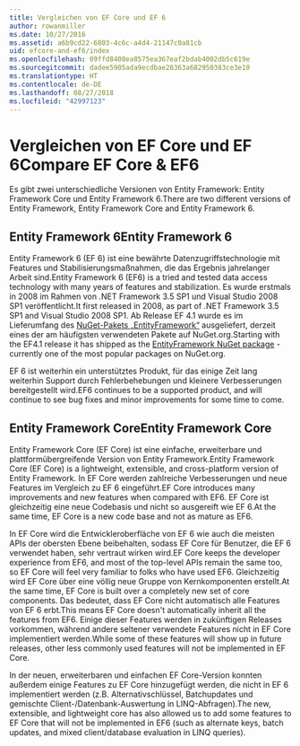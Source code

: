 ```yaml
---
title: Vergleichen von EF Core und EF 6
author: rowanmiller
ms.date: 10/27/2016
ms.assetid: a6b9cd22-6803-4c6c-a4d4-21147c0a81cb
uid: efcore-and-ef6/index
ms.openlocfilehash: 09ffd8408ea8575ea367eaf2bdab4002db5c619e
ms.sourcegitcommit: dadee5905ada9ecdbae28363a682950383ce3e10
ms.translationtype: HT
ms.contentlocale: de-DE
ms.lasthandoff: 08/27/2018
ms.locfileid: "42997123"
---
```

# <a name="compare-ef-core--ef6"></a><span data-ttu-id="d3726-102">Vergleichen von EF Core und EF 6</span><span class="sxs-lookup"><span data-stu-id="d3726-102">Compare EF Core & EF6</span></span>

<span data-ttu-id="d3726-103">Es gibt zwei unterschiedliche Versionen von Entity Framework: Entity Framework Core und Entity Framework 6.</span><span class="sxs-lookup"><span data-stu-id="d3726-103">There are two different versions of Entity Framework, Entity Framework Core and Entity Framework 6.</span></span>

## <a name="entity-framework-6"></a><span data-ttu-id="d3726-104">Entity Framework 6</span><span class="sxs-lookup"><span data-stu-id="d3726-104">Entity Framework 6</span></span>

<span data-ttu-id="d3726-105">Entity Framework 6 (EF 6) ist eine bewährte Datenzugriffstechnologie mit Features und Stabilisierungsmaßnahmen, die das Ergebnis jahrelanger Arbeit sind.</span><span class="sxs-lookup"><span data-stu-id="d3726-105">Entity Framework 6 (EF6) is a tried and tested data access technology with many years of features and stabilization.</span></span> <span data-ttu-id="d3726-106">Es wurde erstmals in 2008 im Rahmen von .NET Framework 3.5 SP1 und Visual Studio 2008 SP1 veröffentlicht.</span><span class="sxs-lookup"><span data-stu-id="d3726-106">It first released in 2008, as part of .NET Framework 3.5 SP1 and Visual Studio 2008 SP1.</span></span> <span data-ttu-id="d3726-107">Ab Release EF 4.1 wurde es im Lieferumfang des [NuGet-Pakets „EntityFramework“](https://www.nuget.org/packages/EntityFramework/) ausgeliefert, derzeit eines der am häufigsten verwendeten Pakete auf NuGet.org.</span><span class="sxs-lookup"><span data-stu-id="d3726-107">Starting with the EF4.1 release it has shipped as the [EntityFramework NuGet package](https://www.nuget.org/packages/EntityFramework/) - currently one of the most popular packages on NuGet.org.</span></span>

<span data-ttu-id="d3726-108">EF 6 ist weiterhin ein unterstütztes Produkt, für das einige Zeit lang weiterhin Support durch Fehlerbehebungen und kleinere Verbesserungen bereitgestellt wird.</span><span class="sxs-lookup"><span data-stu-id="d3726-108">EF6 continues to be a supported product, and will continue to see bug fixes and minor improvements for some time to come.</span></span>

## <a name="entity-framework-core"></a><span data-ttu-id="d3726-109">Entity Framework Core</span><span class="sxs-lookup"><span data-stu-id="d3726-109">Entity Framework Core</span></span>

<span data-ttu-id="d3726-110">Entity Framework Core (EF Core) ist eine einfache, erweiterbare und plattformübergreifende Version von Entity Framework.</span><span class="sxs-lookup"><span data-stu-id="d3726-110">Entity Framework Core (EF Core) is a lightweight, extensible, and cross-platform version of Entity Framework.</span></span> <span data-ttu-id="d3726-111">In EF Core werden zahlreiche Verbesserungen und neue Features im Vergleich zu EF 6 eingeführt.</span><span class="sxs-lookup"><span data-stu-id="d3726-111">EF Core introduces many improvements and new features when compared with EF6.</span></span> <span data-ttu-id="d3726-112">EF Core ist gleichzeitig eine neue Codebasis und nicht so ausgereift wie EF 6.</span><span class="sxs-lookup"><span data-stu-id="d3726-112">At the same time, EF Core is a new code base and not as mature as EF6.</span></span>

<span data-ttu-id="d3726-113">In EF Core wird die Entwickleroberfläche von EF 6 wie auch die meisten APIs der obersten Ebene beibehalten, sodass EF Core für Benutzer, die EF 6 verwendet haben, sehr vertraut wirken wird.</span><span class="sxs-lookup"><span data-stu-id="d3726-113">EF Core keeps the developer experience from EF6, and most of the top-level APIs remain the same too, so EF Core will feel very familiar to folks who have used EF6.</span></span> <span data-ttu-id="d3726-114">Gleichzeitig wird EF Core über eine völlig neue Gruppe von Kernkomponenten erstellt.</span><span class="sxs-lookup"><span data-stu-id="d3726-114">At the same time, EF Core is built over a completely new set of core components.</span></span> <span data-ttu-id="d3726-115">Das bedeutet, dass EF Core nicht automatisch alle Features von EF 6 erbt.</span><span class="sxs-lookup"><span data-stu-id="d3726-115">This means EF Core doesn't automatically inherit all the features from EF6.</span></span> <span data-ttu-id="d3726-116">Einige dieser Features werden in zukünftigen Releases vorkommen, während andere seltener verwendete Features nicht in EF Core implementiert werden.</span><span class="sxs-lookup"><span data-stu-id="d3726-116">While some of these features will show up in future releases, other less commonly used features will not be implemented in EF Core.</span></span>

<span data-ttu-id="d3726-117">In der neuen, erweiterbaren und einfachen EF Core-Version konnten außerdem einige Features zu EF Core hinzugefügt werden, die nicht in EF 6 implementiert werden (z.B. Alternativschlüssel, Batchupdates und gemischte Client-/Datenbank-Auswertung in LINQ-Abfragen).</span><span class="sxs-lookup"><span data-stu-id="d3726-117">The new, extensible, and lightweight core has also allowed us to add some features to EF Core that will not be implemented in EF6 (such as alternate keys, batch updates, and mixed client/database evaluation in LINQ queries).</span></span>
